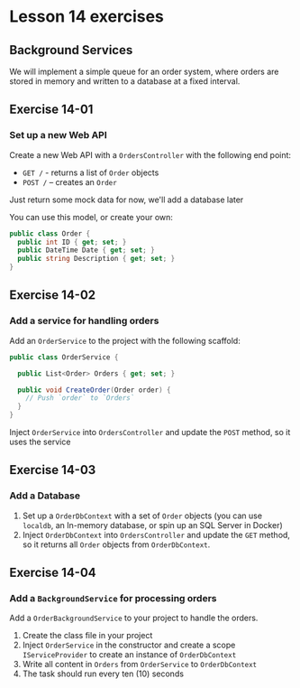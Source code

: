 # Lesson 14 exercises
## Background Services
We will implement a simple queue for an order system, where orders are stored in memory and written to a database at a fixed interval.

## Exercise 14-01 
### Set up a new Web API
Create a new Web API with a `OrdersController` with the following end point:
- `GET /` - returns a list of `Order` objects
- `POST /` – creates an `Order`

Just return some mock data for now, we'll add a database later

You can use this model, or create your own:
```cs
public class Order {
  public int ID { get; set; }
  public DateTime Date { get; set; }
  public string Description { get; set; }
}
```

## Exercise 14-02
### Add a service for handling orders
Add an `OrderService` to the project with the following scaffold:

```cs
public class OrderService {

  public List<Order> Orders { get; set; }

  public void CreateOrder(Order order) {
    // Push `order` to `Orders`
  }
}

```

Inject `OrderService` into `OrdersController` and update the `POST` method, so it uses the service

## Exercise 14-03
### Add a Database
1. Set up a `OrderDbContext` with a set of `Order` objects (you can use `localdb`, an In-memory database, or spin up an SQL Server in Docker)
1. Inject `OrderDbContext` into `OrdersController` and update the `GET` method, so it returns all `Order` objects from `OrderDbContext`.

## Exercise 14-04
### Add a `BackgroundService` for processing orders
Add a `OrderBackgroundService` to your project to handle the orders.

1. Create the class file in your project
2. Inject `OrderService` in the constructor and create a scope `IServiceProvider` to create an instance of `OrderDbContext`
3. Write all content in `Orders` from `OrderService` to `OrderDbContext`
4. The task should run every ten (10) seconds